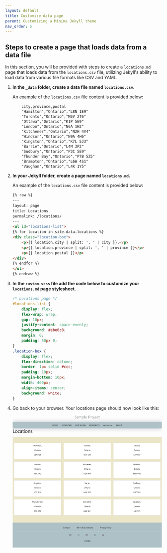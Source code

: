 ```yaml
---
layout: default
title: Customize data page
parent: Customizing a Minima Jekyll theme
nav_order: 5
---
```


## Steps to create a page that loads data from a data file

In this section, you will be provided with steps to create a `locations.md` page that loads data from the `locations.csv` file, utilizing Jekyll's ability to load data from various file formats like CSV and YAML.

1. **In the `_data` folder, create a data file named `locations.csv`.**
    
    An example of the `locations.csv` file content is provided below:

    ```csv
        city,province,postal
        "Hamilton","Ontario","L8N 1E9"
        "Toronto","Ontario","M5V 2T6"
        "Ottawa","Ontario","K1P 5E9"
        "London","Ontario","N6A 1H2"
        "Kitchener","Ontario","N2H 4V4"
        "Windsor","Ontario","N9A 4H6"
        "Kingston","Ontario","K7L 5J3"
        "Barrie","Ontario","L4M 3P2"
        "Sudbury","Ontario","P3C 5E9"
        "Thunder Bay","Ontario","P7B 5Z5"
        "Brampton","Ontario","L6W 4S1"
        "Vaughan","Ontario","L4K 1Y5"
    ```

2. **In your Jekyll folder, create a page named `locations.md`.**
    
    An example of the `locations.csv` file content is provided below:

    ```markdown
    {% raw %}
    ---
    layout: page
    title: Locations
    permalink: /locations/
    ---
    <ul id="locations-list">
    {% for location in site.data.locations %}
    <div class="location-box">
        <p>{{ location.city | split: ', ' | city }},</p>
        <p>{{ location.province | split: ', ' | province }}</p>
        <p>{{ location.postal }}</p>
    </div>
    {% endfor %}
    </ul>
    {% endraw %}
    ```
3. **In the `custom.scss` file add the code below to customize your `locations.md` page stylesheet.**

    ```css
    /* Locations page */
    #locations-list {
        display: flex;
        flex-wrap: wrap;
        gap: 10px;
        justify-content: space-evenly;
        background: #ebe6c8;
        margin: 0;
        padding: 50px 0;
    }
    .location-box {
        display: flex;
        flex-direction: column;
        border: 1px solid #ccc;
        padding: 10px;
        margin-bottom: 10px;
        width: 400px;
        align-items: center;
        background: white;
    }
    ```

4. Go back to your browser. Your locations page should now look like this: 
    ![locations-Page](assets/img/locations_page.png)
